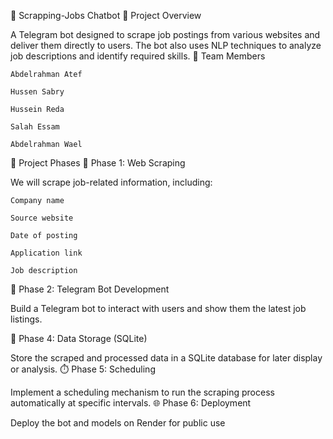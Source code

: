 🧠 Scrapping-Jobs Chatbot
📌 Project Overview

A Telegram bot designed to scrape job postings from various websites and deliver them directly to users. The bot also uses NLP techniques to analyze job descriptions and identify required skills.
👥 Team Members

    Abdelrahman Atef

    Hussen Sabry

    Hussein Reda

    Salah Essam

    Abdelrahman Wael

🚀 Project Phases
📍 Phase 1: Web Scraping

We will scrape job-related information, including:

    Company name

    Source website

    Date of posting

    Application link

    Job description

🤖 Phase 2: Telegram Bot Development

Build a Telegram bot to interact with users and show them the latest job listings.


💾 Phase 4: Data Storage (SQLite)

Store the scraped and processed data in a SQLite database for later display or analysis.
⏱️ Phase 5: Scheduling

Implement a scheduling mechanism to run the scraping process automatically at specific intervals.
🌐 Phase 6: Deployment

Deploy the bot and models on Render for public use
